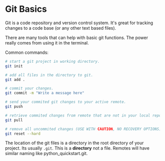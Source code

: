 # Git Basics

Git is a code repository and version control system. It's great for tracking
changes to a code base (or any other text based files).

There are many tools that can help with basic git functions. The power really
comes from using it in the terminal.

Common commands:
```bash
# start a git project in working directory.
git init

# add all files in the directory to git.
git add .

# commit your changes.
git commit -m "Write a message here"

# send your commited git changes to your active remote.
git push

# retrieve commited changes from remote that are not in your local repo.
git pull

# remove all uncommited changes (USE WITH CAUTION, NO RECOVERY OPTIONS)
git reset --hard


```

The location of the git files is a directory in the root directory of your project.
Its usually ``.git``. This is a **directory** not a file. Remotes will have similar
naming like python_quickstart.git. 